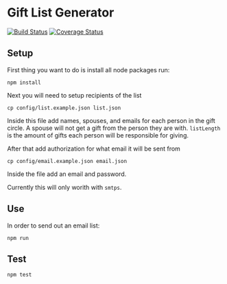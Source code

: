 # Gift List Generator

[![Build Status](https://travis-ci.org/troyblank/gift-list-generator.svg?branch=master)](https://travis-ci.org/troyblank/gift-list-generator)
[![Coverage Status](https://coveralls.io/repos/github/troyblank/gift-list-generator/badge.svg?branch=master)](https://coveralls.io/github/troyblank/gift-list-generator?branch=master)

## Setup
First thing you want to do is install all node packages run:

    npm install
    
Next you will need to setup recipients of the list

    cp config/list.example.json list.json
    
Inside this file add names, spouses, and emails for each person in the gift circle. A spouse will not get a gift from the person they are with. `listLength` is the amount of gifts each person will be responsible for giving.

After that add authorization for what email it will be sent from 

    cp config/email.example.json email.json
    
Inside the file add an email and password.
    
Currently this will only worith with `smtps`.

## Use

In order to send out an email list:

    npm run
    
## Test

    npm test
